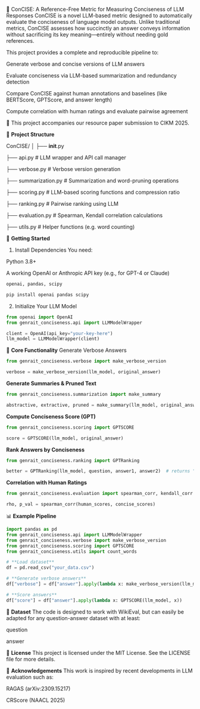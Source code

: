 🧠 ConCISE: A Reference-Free Metric for Measuring Conciseness of LLM Responses
ConCISE is a novel LLM-based metric designed to automatically evaluate the conciseness of language model outputs. Unlike traditional metrics, ConCISE assesses how succinctly an answer conveys information without sacrificing its key meaning—entirely without needing gold references.

This project provides a complete and reproducible pipeline to:

Generate verbose and concise versions of LLM answers

Evaluate conciseness via LLM-based summarization and redundancy detection

Compare ConCISE against human annotations and baselines (like BERTScore, GPTScore, and answer length)

Compute correlation with human ratings and evaluate pairwise agreement

📝 This project accompanies our resource paper submission to CIKM 2025.




🔧 **Project Structure**

ConCISE/
│
├── __init__.py

├── api.py               # LLM wrapper and API call manager

├── verbose.py           # Verbose version generation

├── summarization.py     # Summarization and word-pruning operations

├── scoring.py           # LLM-based scoring functions and compression ratio

├── ranking.py           # Pairwise ranking using LLM

├── evaluation.py        # Spearman, Kendall correlation calculations

├── utils.py             # Helper functions (e.g. word counting)


🚀 **Getting Started**
1. Install Dependencies
You need:

Python 3.8+

A working OpenAI or Anthropic API key (e.g., for GPT-4 or Claude)

```python
openai, pandas, scipy

pip install openai pandas scipy
```



2. Initialize Your LLM Model
```python
from openai import OpenAI
from genrait_conciseness.api import LLMModelWrapper

client = OpenAI(api_key="your-key-here")
llm_model = LLMModelWrapper(client)
```



🧪 **Core Functionality**
Generate Verbose Answers
```python
from genrait_conciseness.verbose import make_verbose_version

verbose = make_verbose_version(llm_model, original_answer)
```



**Generate Summaries & Pruned Text**
```python
from genrait_conciseness.summarization import make_summary

abstractive, extractive, pruned = make_summary(llm_model, original_answer)
```



**Compute Conciseness Score (GPT)**
```python
from genrait_conciseness.scoring import GPTSCORE

score = GPTSCORE(llm_model, original_answer)
```


**Rank Answers by Conciseness**
```python
from genrait_conciseness.ranking import GPTRanking

better = GPTRanking(llm_model, question, answer1, answer2)  # returns "answer 1" or "answer 2"
```


**Correlation with Human Ratings**
```python
from genrait_conciseness.evaluation import spearman_corr, kendall_corr

rho, p_val = spearman_corr(human_scores, concise_scores)
```


📊 **Example Pipeline**
```python
import pandas as pd
from genrait_conciseness.api import LLMModelWrapper
from genrait_conciseness.verbose import make_verbose_version
from genrait_conciseness.scoring import GPTSCORE
from genrait_conciseness.utils import count_words

# **Load dataset**
df = pd.read_csv("your_data.csv")

# **Generate verbose answers**
df["verbose"] = df["answer"].apply(lambda x: make_verbose_version(llm_model, x))

# **Score answers**
df["score"] = df["answer"].apply(lambda x: GPTSCORE(llm_model, x))
```


📁 **Dataset**
The code is designed to work with WikiEval, but can easily be adapted for any question-answer dataset with at least:

question

answer


🪪 **License**
This project is licensed under the MIT License. See the LICENSE file for more details.

🙏 **Acknowledgements**
This work is inspired by recent developments in LLM evaluation such as:

RAGAS (arXiv:2309.15217)

CRScore (NAACL 2025)



